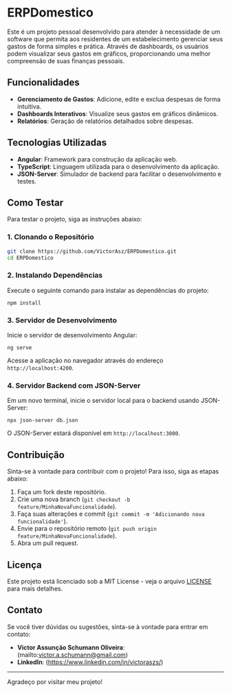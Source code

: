# ERPDomestico

Este é um projeto pessoal desenvolvido para atender à necessidade de um software que permita aos residentes de um estabelecimento gerenciar seus gastos de forma simples e prática. Através de dashboards, os usuários podem visualizar seus gastos em gráficos, proporcionando uma melhor compreensão de suas finanças pessoais.

## Funcionalidades

- **Gerenciamento de Gastos**: Adicione, edite e exclua despesas de forma intuitiva.
- **Dashboards Interativos**: Visualize seus gastos em gráficos dinâmicos.
- **Relatórios**: Geração de relatórios detalhados sobre despesas.

## Tecnologias Utilizadas

- **Angular**: Framework para construção da aplicação web.
- **TypeScript**: Linguagem utilizada para o desenvolvimento da aplicação.
- **JSON-Server**: Simulador de backend para facilitar o desenvolvimento e testes.

## Como Testar

Para testar o projeto, siga as instruções abaixo:

### 1. Clonando o Repositório

```bash
git clone https://github.com/VictorAsz/ERPDomestico.git
cd ERPDomestico
```

### 2. Instalando Dependências

Execute o seguinte comando para instalar as dependências do projeto:

```
npm install
```

### 3. Servidor de Desenvolvimento

Inicie o servidor de desenvolvimento Angular:

```
ng serve
```

Acesse a aplicação no navegador através do endereço `http://localhost:4200`.

### 4. Servidor Backend com JSON-Server

Em um novo terminal, inicie o servidor local para o backend usando JSON-Server:

```
npx json-server db.json
```

O JSON-Server estará disponível em `http://localhost:3000`.

## Contribuição

Sinta-se à vontade para contribuir com o projeto! Para isso, siga as etapas abaixo:

1. Faça um fork deste repositório.
2. Crie uma nova branch (`git checkout -b feature/MinhaNovaFuncionalidade`).
3. Faça suas alterações e commit (`git commit -m 'Adicionando nova funcionalidade'`).
4. Envie para o repositório remoto (`git push origin feature/MinhaNovaFuncionalidade`).
5. Abra um pull request.

## Licença

Este projeto está licenciado sob a MIT License - veja o arquivo [LICENSE](LICENSE) para mais detalhes.

## Contato

Se você tiver dúvidas ou sugestões, sinta-se à vontade para entrar em contato:

- **Victor Assunção Schumann Oliveira**: (mailto:victor.a.schumann@gmail.com)
- **LinkedIn**: (https://www.linkedin.com/in/victoraszs/)

---

Agradeço por visitar meu projeto!
